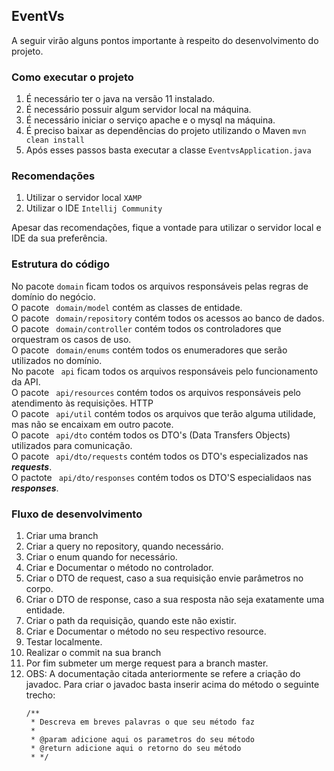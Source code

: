## EventVs

A seguir virão alguns pontos importante à respeito do desenvolvimento do projeto.

### Como executar o projeto
1. É necessário ter o java na versão 11 instalado.
1. É necessário possuir algum servidor local na máquina.
1. É necessário iniciar o serviço apache e o mysql na máquina.
1. É preciso baixar as dependências do projeto utilizando o Maven ``` mvn clean install ```
1. Após esses passos basta executar a classe ``` EventvsApplication.java ```

### Recomendações
1. Utilizar o servidor local ``` XAMP ```
1. Utilizar o IDE ``` Intellij Community ```

Apesar das recomendações, fique a vontade para utilizar o servidor local e IDE da sua preferência.

### Estrutura do código

No pacote ```domain``` ficam todos os arquivos responsáveis pelas regras de domínio do negócio. <br /> 
O pacote ``` domain/model```  contém as classes de entidade. <br />
O pacote ``` domain/repository```  contém todos os acessos ao banco de dados. <br />
O pacote ``` domain/controller```  contém todos os controladores que orquestram os casos de uso. <br />
O pacote ``` domain/enums```  contém todos os enumeradores que serão utilizados no domínio. <br />
No pacote ``` api```  ficam todos os arquivos responsáveis pelo funcionamento da API. <br />
O pacote ``` api/resources```  contém todos os arquivos responsáveis pelo atendimento às requisições. HTTP <br />
O pacote ``` api/util```  contém todos os arquivos que terão alguma utilidade, mas não se encaixam em outro pacote. <br />
O pacote ``` api/dto```  contém todos os DTO's (Data Transfers Objects) utilizados para comunicação. <br />
O pacote ``` api/dto/requests```  contém todos os DTO's especializados nas ***requests***.  <br />
O pactote ``` api/dto/responses```  contém todos os DTO'S especialidaos nas ***responses***. <br />


### Fluxo de desenvolvimento

1. Criar uma branch
1. Criar a query no repository, quando necessário.
1. Criar o enum quando for necessário.
1. Criar e Documentar o método no controlador.
1. Criar o DTO de request, caso a sua requisição envie parâmetros no corpo.
1. Criar o DTO de response, caso a sua resposta não seja exatamente uma entidade.
1. Criar o path da requisição, quando este não existir.
1. Criar e Documentar o método no seu respectivo resource.
1. Testar localmente.
1. Realizar o commit na sua branch
1. Por fim submeter um merge request para a branch master.
1. OBS: A documentação citada anteriormente se refere a criação do javadoc. Para criar o javadoc basta inserir acima do método
o seguinte trecho: <br />
   ```
   /**
    * Descreva em breves palavras o que seu método faz
    *
    * @param adicione aqui os parametros do seu método
    * @return adicione aqui o retorno do seu método
    * */
    ```
   





